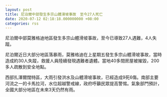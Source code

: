 ```yaml
---
layout: post
title: 尼泊爾中部發生多宗山體滑坡事故　至今27人死亡
date: 2020-07-12 02:18:18.000000000 +08:00
categories: rss
---
```


尼泊爾中部莫雅格迪地區發生多宗山體滑坡事故，至今已導致27人遇難，4人失蹤。

尼泊爾近日大部分地區落暴雨，莫雅格迪在上星期五發生多宗山體滑坡事故，當時造成約30人失蹤，救援人員陸續發現遇難者遺體。當地40多間房屋被摧毀，200多人疏散到安全地點。

西部扎澤爾闊特區，大雨引發洪水及山體滑坡事故，已經造成9死6傷。南部主要河流之一的卡馬拉河，水位超越警戒線，政府呼籲民眾提高警惕。氣象部門預計，全國大部分地區在未來3天仍然有雨。

